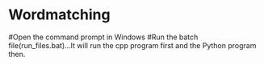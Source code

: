 # Wordmatching
#Open the command prompt in Windows
#Run the batch file(run_files.bat)...It will run the cpp program first and the Python program then.
